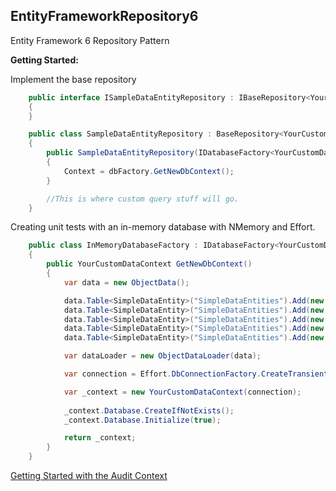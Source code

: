 ## EntityFrameworkRepository6

Entity Framework 6 Repository Pattern

**Getting Started:**

Implement the base repository
```csharp
    public interface ISampleDataEntityRepository : IBaseRepository<YourCustomDataContext, SampleDataEntity>
    {
    }

    public class SampleDataEntityRepository : BaseRepository<YourCustomDataContext, SimpleDataEntity>, ISampleDataEntityRepository
    {
        public SampleDataEntityRepository(IDatabaseFactory<YourCustomDataContext> dbFactory)
        {
            Context = dbFactory.GetNewDbContext();
        }

        //This is where custom query stuff will go.
    }
```
Creating unit tests with an in-memory database with NMemory and Effort.
```csharp
    public class InMemoryDatabaseFactory : IDatabaseFactory<YourCustomDataContext>
    {
        public YourCustomDataContext GetNewDbContext()
        {
            var data = new ObjectData();

            data.Table<SimpleDataEntity>("SimpleDataEntities").Add(new SimpleDataEntity { Id = 1, Name = "Test 1" });
            data.Table<SimpleDataEntity>("SimpleDataEntities").Add(new SimpleDataEntity { Id = 2, Name = "Test 2" });
            data.Table<SimpleDataEntity>("SimpleDataEntities").Add(new SimpleDataEntity { Id = 3, Name = "Test 3" });
            data.Table<SimpleDataEntity>("SimpleDataEntities").Add(new SimpleDataEntity { Id = 4, Name = "Test 4" });
            data.Table<SimpleDataEntity>("SimpleDataEntities").Add(new SimpleDataEntity { Id = 5, Name = "Test 5" });

            var dataLoader = new ObjectDataLoader(data);

            var connection = Effort.DbConnectionFactory.CreateTransient(dataLoader);

            var _context = new YourCustomDataContext(connection);
            
            _context.Database.CreateIfNotExists();
            _context.Database.Initialize(true);

            return _context;
        }
    }
```
[Getting Started with the Audit Context](https://github.com/davidbreyer/EntityFrameworkRepository6/wiki/Getting-Started-with-the-Audit-Context)
